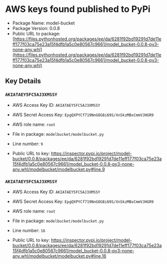 # AWS keys found published to PyPi

* Package Name: model-bucket
* Package Version: 0.0.8
* Public URL to package: [https://files.pythonhosted.org/packages/ee/da/6281f92bd19291d7de11eff177f03ca75e23a15f4dfb1a5c0e80567c9661/model_bucket-0.0.8-py3-none-any.whl](https://files.pythonhosted.org/packages/ee/da/6281f92bd19291d7de11eff177f03ca75e23a15f4dfb1a5c0e80567c9661/model_bucket-0.0.8-py3-none-any.whl)

## Key Details

### `AKIATAEY5FC5AJ3XMSSY`

* AWS Access Key ID: `AKIATAEY5FC5AJ3XMSSY`
* AWS Secret Access Key: `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` 
* AWS role name: `root`
* File in package: `modelbucket/modelbucket.py`
* Line number: `9`

* Public URL to key: https://inspector.pypi.io/project/model-bucket/0.0.8/packages/ee/da/6281f92bd19291d7de11eff177f03ca75e23a15f4dfb1a5c0e80567c9661/model_bucket-0.0.8-py3-none-any.whl/modelbucket/modelbucket.py#line.9



### `AKIATAEY5FC5AJ3XMSSY`

* AWS Access Key ID: `AKIATAEY5FC5AJ3XMSSY`
* AWS Secret Access Key: `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` 
* AWS role name: `root`
* File in package: `modelbucket/modelbucket.py`
* Line number: `16`

* Public URL to key: https://inspector.pypi.io/project/model-bucket/0.0.8/packages/ee/da/6281f92bd19291d7de11eff177f03ca75e23a15f4dfb1a5c0e80567c9661/model_bucket-0.0.8-py3-none-any.whl/modelbucket/modelbucket.py#line.16


